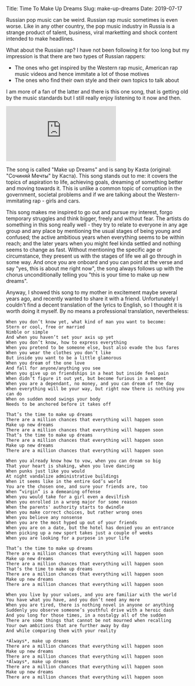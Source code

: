 Title: Time To Make Up Dreams
Slug: make-up-dreams
Date: 2019-07-17

Russian pop music can be weird. Russian rap music sometimes is even worse. Like in any other country, the pop music industry in Russia is a strange product of talent, business, viral marketting and shock content intended to make headlines.

What about the Russian rap? I have not been following it for too long but my impression is that there are two types of Russian rappers:
- The ones who get inspired by the Western rap music, American rap music videos and hence immitate a lot of those motives
- The ones who find their own style and their own topics to talk about

I am more of a fan of the latter and there is this one song, that is getting old by the music standards but I still really enjoy listening to it now and then.

<iframe src="https://www.youtube.com/embed/3c09THxNmKA" frameborder="0" allowfullscreen></iframe>

The song is called "Make up Dreams" and is sang by Kasta (original: "Сочиняй Мечты" by Каста). This song stands out to me: it covers the topics of aspiration to life, achieving goals, dreaming of something better and moving towards it. This is unlike a common topic of corruption in the government, societal problems and if we are talking about the Western-immitating rap - girls and cars.

This song makes me inspired to go out and pursue my interest, forgo temporary struggles and think bigger, freely and without fear. The artists do something in this song really well - they try to relate to everyone in any age group and any place by mentioning the usual stages of being young and confused; the active ambitious years when everything seems to be within reach; and the later years when you might feel kinda settled and nothing seems to change as fast. Without mentioning the specific age or circumstance, they present us with the stages of life we all go through in some way. And once you are onboard and you can point at the verse and say "yes, this is about me right now", the song always follows up with the chorus unconditionally telling you "this is your time to make up new dreams".

Anyway, I showed this song to my mother in excitement maybe several years ago, and recently wanted to share it with a friend. Unfortunately I couldn't find a decent translation of the lyrics to English, so I thought it is worth doing it myself. By no means a professional translation, nevertheless:


    When you don’t know yet, what kind of man you want to become:
    Stern or cool, free or married
    Nimble or simple
    And when you haven’t set your axis up yet
    When you don’t know, how to express everything
    When you pretend to be someone else, bust also evade the bus fares
    When you wear the clothes you don’t like
    But inside you want to be a little glamorous
    When you dream of the one love
    And fall for anyone/anything you see
    When you give up on friendships in a heat but inside feel pain
    When didn’t figure it out yet, but become furious in a moment
    When you are a dependant, no money, and you can dream of the day
    When everything will be your way, but right now there is nothing you can do
    When on sudden mood swings your body
    Needs to be anchored before it takes off
    
    That’s the time to make up dreams
    There are a million chances that everything will happen soon
    Make up new dreams
    There are a million chances that everything will happen soon
    That’s the time to make up dreams
    There are a million chances that everything will happen soon
    Make up new dreams
    There are a million chances that everything will happen soon
    
    When you already know how to vow, when you can dream so big
    That your heart is shaking, when you love dancing
    When punks just like you would
    At night vandalize administrative buildings
    When it seems like in the entire God’s world
    You are the chosen one, and sure your friends are, too
    When “virgin” is a demeaning offense
    When you would take for a girl even a devilfish
    When you enrolled in a wrong major for some reason
    When the parents' authority starts to dwindle
    When you make correct choices, but rather wrong ones
    When you believe any nonsense
    When you are the most hyped up out of your friends
    When you are on a date, but the hotel has denied you an entrance
    When picking up a new sport takes just a couple of weeks
    When you are looking for a purpose in your life
    
    That’s the time to make up dreams
    There are a million chances that everything will happen soon
    Make up new dreams
    There are a million chances that everything will happen soon
    That’s the time to make up dreams
    There are a million chances that everything will happen soon
    Make up new dreams
    There are a million chances that everything will happen soon
    
    When you live by your values, and you are familiar with the world
    You have what you have, and you don’t need any more
    When you are tired, there is nothing novel in anyone or anything
    Suddenly you observe someone’s youthful drive with a heroic dash
    And you long for those times, in a nostalgy all of the sudden
    There are some things that cannot be not mourned when recalling
    Your own ambitions that are further away by day
    And while comparing them with your reality
    
    *Always*, make up dreams
    There are a million chances that everything will happen soon
    Make up new dreams
    There are a million chances that everything will happen soon
    *Always*, make up dreams
    There are a million chances that everything will happen soon
    Make up new dreams
    There are a million chances that everything will happen soon
